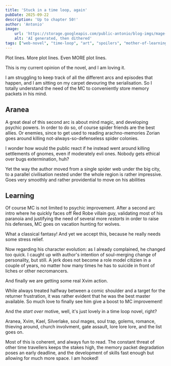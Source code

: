 ```yaml
---
title: 'Stuck in a time loop, again'
pubDate: 2025-09-22
description: 'Up to chapter 50!'
author: 'Antonio'
image:
    url: 'https://storage.googleapis.com/public-antonio/blog-imgs/mage-girl.jpg'
    alt: 'AI generated, then dithered'
tags: ["web-novel", "time-loop", "art", "spoilers", "mother-of-learning"]
---
```


Plot lines. 
More plot lines. 
Even MORE plot lines. 

This is my current opinion of the novel, and I am loving it. 

I am struggling to keep track of all the different arcs and episodes that happen, and I am sitting on my carpet devouring the serialisation. So I totally understand the need of the MC to conveniently store memory packets in his mind. 

## Aranea

A great deal of this second arc is about mind magic, and developing psychic powers. 
In order to do so, of course spider friends are the best allies. Or enemies, since to get used to reading arachno-memories Zorian goes around killing not-always-so-defenseless spider colonies. 

I wonder how would the public react if he instead went around killing settlements of gnomes, even if moderately evil ones. Nobody gets ethical over bugs extermination, huh?

Yet the way the author moved from a single spider web under the big city, to a parallel civilisation nested under the whole region is rather impressive. Goes very smoothly and rather providential to move on his abilities

## Learning

Of course MC is not limited to psychic improvement. After a second arc intro where he quickly faces off Red Robe villain guy, validating most of his paranoia and justifying the need of several more _restarts_ in order to raise his defenses, MC goes on vacation hunting for wolves.

What a classical fantasy! And yet we accept this, because he really needs some stress relief. 

Now regarding his character evolution: as I already complained, he changed too quick. I caught up with author's intention of soul-merging change of personality, but still. A jerk does not become a role model citizien in a couple of years, no matter how many times he has to suicide in front of liches or other necromancers. 

And finally we are getting some real Xvim action. 

While always treated halfway between a comic shoulder and a target for the returner frustration, it was rather evident that he was the best master available. So much love to finally see him give a boost to MC improvement! 

And the _start over_ motive, well, it's just lovely in a time loop novel, right?



Aranea, Xvim, Kael, Silverlake, soul mages, soul trap, golems, romance, thieving around, church involvment, gate assault, lore lore lore, and the list goes on.

Most of this is coherent, and always fun to read. The constant threat of other time travellers keeps the stakes high, the memory packet degradation poses an early deadline, and the development of skills fast enough but allowing for much more space. I am hooked!